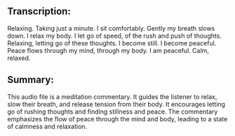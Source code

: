 ## Transcription:

Relaxing. Taking just a minute. I sit comfortably. Gently my breath slows down. I relax my body. I let go of speed, of the rush and push of thoughts. Relaxing, letting go of these thoughts. I become still. I become peaceful. Peace flows through my mind, through my body. I am peaceful. Calm, relaxed.

## Summary:

This audio file is a meditation commentary. It guides the listener to relax, slow their breath, and release tension from their body. It encourages letting go of rushing thoughts and finding stillness and peace. The commentary emphasizes the flow of peace through the mind and body, leading to a state of calmness and relaxation.

